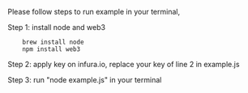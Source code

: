 Please follow steps to run example in your terminal,

Step 1: install node and web3

        brew install node 
        npm install web3

Step 2: apply key on infura.io, replace your key of line 2 in example.js

Step 3: run "node example.js" in your terminal
